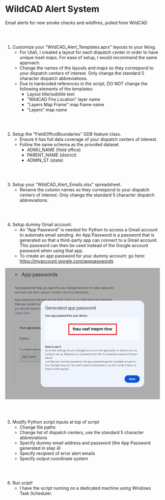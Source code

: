 # WildCAD Alert System
Email alerts for new smoke checks and wildfires, pulled from WildCAD

</br>
</br>

1. Customize your "WildCAD_Alert_Templates.aprx" layouts to your liking.
   - For Utah, I created a layout for each dispatch center in order to have unique inset maps. For ease of setup, I would recommend the same approach.
   - Change the names of the layouts and maps so they correspond to your dispatch centers of interest. Only change the standard 5 character dispatch abbreviations.
   - Due to hardcoded references in the script, DO NOT change the following elements of the templates:
      - Layout title/subtitle text
      - "WildCAD Fire Location" layer name
      - "Layers Map Frame" map frame name
      - "Layers" map name       

</br>
</br>

2. Setup the "FieldOfficeBoundaries" GDB feature class.   
   - Ensure it has full data coverage of your dispatch centers of interest.
   - Follow the same schema as the provided dataset
      - ADMU_NAME (field office)
      - PARENT_NAME (district)
      - ADMIN_ST (state)
   

</br>
</br>

3. Setup your "WildCAD_Alert_Emails.xlsx" spreadsheet.
   - Rename the column names so they correspond to your dispatch centers of interest. Only change the standard 5 character dispatch abbreviations.
   

</br>
</br>

4. Setup dummy Gmail account.
   - An "App Password" is needed for Python to access a Gmail account to automate email sending. An App Password is a password that is generated so that a third-party app can connect to a Gmail account. This password can then be used instead of the Google account password when using that app.
   - To create an app password for your dummy account: go here: https://myaccount.google.com/apppasswords

![screenshot_GmailSetup_1.png](https://raw.githubusercontent.com/mpanunto/WildCAD_Alert_System/main/Docs/screenshot_GmailSetup_1.png)


</br>
</br>

5. Modify Python script inputs at top of script
   - Change file paths
   - Change list of dispatch centers, use the standard 5 character abbreviations
   - Specify dummy email address and password (the App Password generated in step 4)
   - Specify recipient of error alert emails
   - Specify output coordinate system

</br>
</br>

6. Run scipt!
   - I have the script running on a dedicated machine using Windows Task Scheduler.






